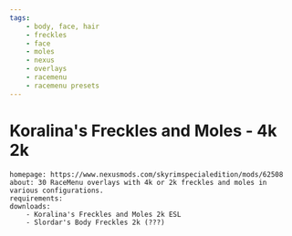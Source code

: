 ```yaml
---
tags:
    - body, face, hair
    - freckles
    - face
    - moles
    - nexus
    - overlays
    - racemenu
    - racemenu presets
---
```


# Koralina's Freckles and Moles - 4k 2k

```project_info
homepage: https://www.nexusmods.com/skyrimspecialedition/mods/62508
about: 30 RaceMenu overlays with 4k or 2k freckles and moles in various configurations.
requirements:
downloads:
    - Koralina's Freckles and Moles 2k ESL
    - Slordar's Body Freckles 2k (???)
```
